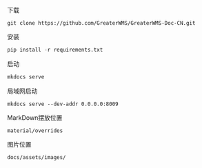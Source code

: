 
下载
~~~git
git clone https://github.com/GreaterWMS/GreaterWMS-Doc-CN.git
~~~

安装
~~~python
pip install -r requirements.txt
~~~

启动
~~~python
mkdocs serve
~~~

局域网启动
~~~shell
mkdocs serve --dev-addr 0.0.0.0:8009
~~~

MarkDown摆放位置
~~~shell
material/overrides
~~~

图片位置
~~~shell
docs/assets/images/
~~~
